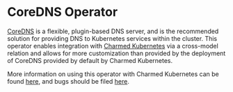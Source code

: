 # CoreDNS Operator

[CoreDNS][] is a flexible, plugin-based DNS server, and is the recommended
solution for providing DNS to Kubernetes services within the cluster.
This operator enables integration with [Charmed Kubernetes][] via a
cross-model relation and allows for more customization than provided by the
deployment of CoreDNS provided by default by Charmed Kubernetes.

More information on using this operator with Charmed Kubernetes can be found
[here](https://ubuntu.com/kubernetes/docs/cdk-addons#coredns), and bugs should
be filed [here](https://bugs.launchpad.net/charmed-kubernetes).


[CoreDNS]: https://coredns.io/
[Charmed Kubernetes]: https://ubuntu.com/kubernetes/docs
